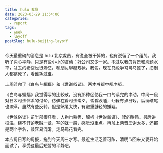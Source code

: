 ```yaml
---
title: hulu 裁员
date: 2023-03-29 11:34:06
categories:
  - report
tags:
  - week
  - layoff
postSlug: hulu-beijing-layoff
---
```


今天最重磅的消息是 hulu 北京裁员，有说全被干掉的，也有说留了一个组的。我听了内心平静，只是有些小小的波动：好公司又少一家。不过以我的背景和刷题水平，进去的希望也很渺茫。和朋友聊起现状，我说，现在只能学习司马懿了，把别人都熬死了，看谁耗过谁。

上周读完了《白鸟与蝙蝠》和《世说俗谈》。两本书都中规中矩。

《白鸟与蝙蝠》我觉得写的比较散，没有那种促使我一口气读完的冲动。中间一段对日本司法体系的讨论，仿佛在看司法讲义，昏昏欲睡，让我有点出戏。后面结尾也潦草，虽然有些反转，但是煞尾太快，有避重就轻的嫌疑。

《世说俗谈》前半部很好看，人物也熟悉，解析《世说新语》，读的酣畅。最后讲桓温，绕不开的老贼一章，写的就一般，感觉没重点。再加上两晋王谢太多，还都是两个字名，很容易混淆。走马观花看完。

本应周日写的周报，拖到今天周三才写。最近生活乏善可陈，清明节回来又要开始面试了，享受这最后短暂的平静吧。
